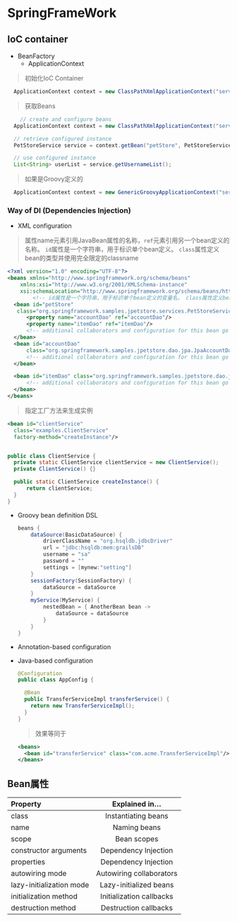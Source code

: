 # SpringFrameWork

## IoC container
* BeanFactory
  * ApplicationContext

> 初始化IoC Container

  ```java
    ApplicationContext context = new ClassPathXmlApplicationContext("services.xml", "daos.xml");
  ```


> 获取Beans

  ```java
      // create and configure beans
    ApplicationContext context = new ClassPathXmlApplicationContext("services.xml", "daos.xml");

    // retrieve configured instance
    PetStoreService service = context.getBean("petStore", PetStoreService.class);

    // use configured instance
    List<String> userList = service.getUsernameList();
  ```
  > 如果是Groovy定义的

  ```java
    ApplicationContext context = new GenericGroovyApplicationContext("services.groovy", "daos.groovy");
  ```
### Way of DI (Dependencies Injection)
* XML configuration
>  属性name元素引用JavaBean属性的名称，`ref`元素引用另一个bean定义的名称。
> `id`属性是一个字符串，用于标识单个bean定义。 `class`属性定义bean的类型并使用完全限定的classname

  ```XML
  <?xml version="1.0" encoding="UTF-8"?>
  <beans xmlns="http://www.springframework.org/schema/beans"
      xmlns:xsi="http://www.w3.org/2001/XMLSchema-instance"
      xsi:schemaLocation="http://www.springframework.org/schema/beans/http://www.springframework.org/schema/beans/spring-beans.xsd">
          <!-- id属性是一个字符串，用于标识单个bean定义的变量名。 class属性定义bean的类型并使用完全限定的classname-->
    <bean id="petStore"
     class="org.springframework.samples.jpetstore.services.PetStoreServiceImpl">
        <property name="accountDao" ref="accountDao"/>
        <property name="itemDao" ref="itemDao"/>
        <!-- additional collaborators and configuration for this bean go here -->
    </bean>
    <bean id="accountDao"
        class="org.springframework.samples.jpetstore.dao.jpa.JpaAccountDao">
        <!-- additional collaborators and configuration for this bean go here -->
    </bean>

    <bean id="itemDao" class="org.springframework.samples.jpetstore.dao.jpa.JpaItemDao">
        <!-- additional collaborators and configuration for this bean go here -->
    </bean>
  </beans>

  ```

 > 指定工厂方法来生成实例

  ```xml
  <bean id="clientService"
    class="examples.ClientService"
    factory-method="createInstance"/>
  ```

   ```java

  public class ClientService {
     private static ClientService clientService = new ClientService();
     private ClientService() {}

     public static ClientService createInstance() {
         return clientService;
     }
  }
   ```

* Groovy bean definition DSL

  ```java
  beans {
      dataSource(BasicDataSource) {
          driverClassName = "org.hsqldb.jdbcDriver"
          url = "jdbc:hsqldb:mem:grailsDB"
          username = "sa"
          password = ""
          settings = [mynew:"setting"]
      }
      sessionFactory(SessionFactory) {
          dataSource = dataSource
      }
      myService(MyService) {
          nestedBean = { AnotherBean bean ->
              dataSource = dataSource
          }
      }
  }
  ```
* Annotation-based configuration
* Java-based configuration
  ```Java
  @Configuration
  public class AppConfig {

    @Bean
    public TransferServiceImpl transferService() {
      return new TransferServiceImpl();
    }
  }
  ```
  > 效果等同于

  ```xml
  <beans>
    <bean id="transferService" class="com.acme.TransferServiceImpl"/>
  </beans>
  ```

## Bean属性
| Property  | Explained in…​  |
| :------------ |:---------------:|
| class      | Instantiating beans |
| name     | Naming beans        |
| scope | Bean scopes      |
| constructor arguments|  Dependency Injection    |
| properties | Dependency Injection     |
| autowiring mode | Autowiring collaborators     |
| lazy-initialization mode | Lazy-initialized beans     |
| initialization method | Initialization callbacks     |
| destruction method | Destruction callbacks     |
